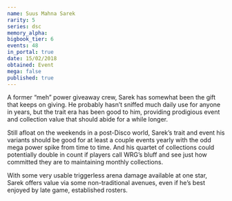 ```yaml
---
name: Suus Mahna Sarek
rarity: 5
series: dsc
memory_alpha:
bigbook_tier: 6
events: 48
in_portal: true
date: 15/02/2018
obtained: Event
mega: false
published: true
---
```


A former “meh” power giveaway crew, Sarek has somewhat been the gift that keeps on giving. He probably hasn’t sniffed much daily use for anyone in years, but the trait era has been good to him, providing prodigious event and collection value that should abide for a while longer.

Still afloat on the weekends in a post-Disco world, Sarek’s trait and event his variants should be good for at least a couple events yearly with the odd mega power spike from time to time. And his quartet of collections could potentially double in count if players call WRG’s bluff and see just how committed they are to maintaining monthly collections.

With some very usable triggerless arena damage available at one star, Sarek offers value via some non-traditional avenues, even if he’s best enjoyed by late game, established rosters.
